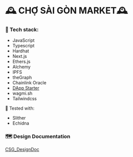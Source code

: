 # 🕰️ CHỢ SÀI GÒN MARKET🕰️

### 🧩 Tech stack:
- JavaScript
- Typescript
- Hardhat 
- Next.js
- Ethers.js
- Alchemy
- IPFS
- theGraph
- Chainlink Oracle
- [DApp Starter](https://github.com/m1guelpf/dapp-starter)
- wagmi.sh
- Tailwindcss

🧪 Tested with:
- Slither
- Echidna

### 🗺️ Design Documentation
[CSG_DesignDoc](https://github.com/UsuaOSilver/Saigon-marketplace/blob/main/designDoc.md)
